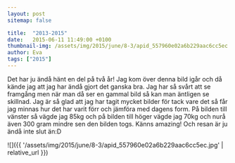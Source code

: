 ```yaml
---
layout: post
sitemap: false

title:  "2013-2015"
date:   2015-06-11 11:49:00 +0100
thumbnail-img: /assets/img/2015/june/8-3/apid_557960e02a6b229aac6cc5ec.jpg
author: Eva
tags: ["2015"]
---
```


Det har ju ändå hänt en del på två år! Jag kom över denna bild igår och då kände jag att jag har ändå gjort det ganska bra. Jag har så svårt att se framgång men när man då ser en gammal bild så kan man äntligen se skillnad. Jag är så glad att jag har tagit mycket bilder för tack vare det så får jag minnas hur det har varit förr och jämföra med dagens form. På bilden till vänster så vägde jag 85kg och på bilden till höger vägde jag 70kg och nurå även 300 gram mindre sen den bilden togs. Känns amazing! Och resan är ju ändå inte slut än:D

![]({{ '/assets/img/2015/june/8-3/apid_557960e02a6b229aac6cc5ec.jpg'  | relative_url }})

